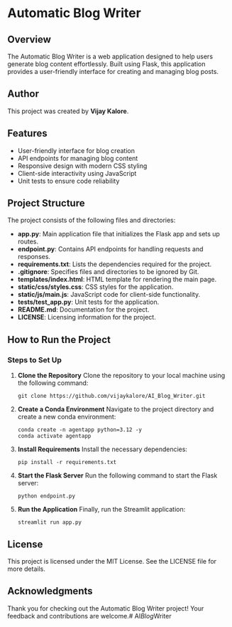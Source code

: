 # Automatic Blog Writer

## Overview
The Automatic Blog Writer is a web application designed to help users generate blog content effortlessly. Built using Flask, this application provides a user-friendly interface for creating and managing blog posts.

## Author
This project was created by **Vijay Kalore**.

## Features
- User-friendly interface for blog creation
- API endpoints for managing blog content
- Responsive design with modern CSS styling
- Client-side interactivity using JavaScript
- Unit tests to ensure code reliability

## Project Structure
The project consists of the following files and directories:

- **app.py**: Main application file that initializes the Flask app and sets up routes.
- **endpoint.py**: Contains API endpoints for handling requests and responses.
- **requirements.txt**: Lists the dependencies required for the project.
- **.gitignore**: Specifies files and directories to be ignored by Git.
- **templates/index.html**: HTML template for rendering the main page.
- **static/css/styles.css**: CSS styles for the application.
- **static/js/main.js**: JavaScript code for client-side functionality.
- **tests/test_app.py**: Unit tests for the application.
- **README.md**: Documentation for the project.
- **LICENSE**: Licensing information for the project.

## How to Run the Project

### Steps to Set Up

1. **Clone the Repository**
   Clone the repository to your local machine using the following command:
   ```
   git clone https://github.com/vijaykalore/AI_Blog_Writer.git
   ```

2. **Create a Conda Environment**
   Navigate to the project directory and create a new conda environment:
   ```
   conda create -n agentapp python=3.12 -y
   conda activate agentapp
   ```

3. **Install Requirements**
   Install the necessary dependencies:
   ```
   pip install -r requirements.txt
   ```

4. **Start the Flask Server**
   Run the following command to start the Flask server:
   ```
   python endpoint.py
   ```

5. **Run the Application**
   Finally, run the Streamlit application:
   ```
   streamlit run app.py
   ```

## License
This project is licensed under the MIT License. See the LICENSE file for more details.

## Acknowledgments
Thank you for checking out the Automatic Blog Writer project! Your feedback and contributions are welcome.#   A I _ B l o g _ W r i t e r  
 
